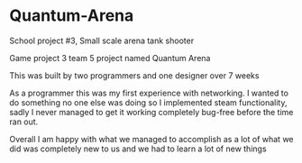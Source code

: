 # Quantum-Arena
School project #3, Small scale arena tank shooter


Game project 3 team 5 project named Quantum Arena

This was built by two programmers and one designer over 7 weeks

As a programmer this was my first experience with networking. I wanted to do something no one else was doing so I implemented steam functionality, sadly I never managed to get it working completely bug-free before the time ran out.

Overall I am happy with what we managed to accomplish as a lot of what we did was completely new to us and we had to learn a lot of new things
